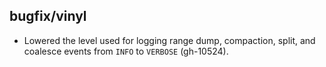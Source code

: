 ## bugfix/vinyl

* Lowered the level used for logging range dump, compaction, split, and
  coalesce events from `INFO` to `VERBOSE` (gh-10524).
